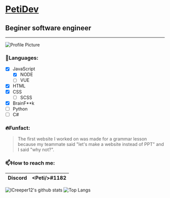 # [**PetiDev**](https://icreeper12.me)
## Beginer software engineer
---
![Profile Picture]( https://github.com/PetiDev.png?size=150) 
### **📜Languages:**
- [x] JavaScript
   - [x] NODE
   - [ ] VUE
- [x] HTML
- [x] CSS
   - [ ] SCSS
- [x] BrainF**k
- [ ] Python
- [ ] C#

### **🔥Funfact:**
> The first website I worked on was made for a grammar lesson because my teammate said "let's make a website instead of PPT" and I said "why not?". 

### **📫How to reach me:**
| Discord | &#60;Peti/&#62;#1182 |
| - | - | 

![ICreeper12's github stats](https://github-readme-stats.vercel.app/api?username=PetiDev&show_icons=true&theme=tokyonight)
![Top Langs](https://github-readme-stats.vercel.app/api/top-langs/?username=PetiDev&theme=dark) 
